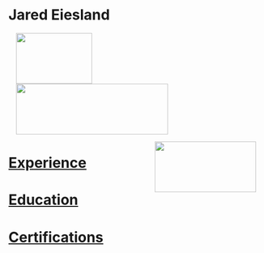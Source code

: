 # Jared Eiesland
<html>
  <Body>
                  
   <p><img style="padding: 0 15px; float: left;" 
            src ="https://i.imgur.com/Uai8sk0.jpg" 
            width="150" height="100"
            ALIGN="Left"/></p>
     
   <p><img style="padding: 0 15px; float: center;" 
            src ="https://i.imgur.com/pI9Yf3d.jpg" 
            width="300" height="100"
            ALIGN="Center"/></p>
  
   <p><img style="padding: 0 15px; float: right;" 
            src ="https://i.imgur.com/JZI2hPi.gif" 
            width="200" height="100"
            ALIGN="Right"/></p>
     
        
    
    
    
    
   <h1><a href="https://github.com/jaredeiesland/Curriculum-Vitae/blob/master/Experience.md#jared-eiesland---experience">Experience</a></h1>
     <h1><a href="https://github.com/jaredeiesland/Curriculum-Vitae/blob/master/Education.md#jared-eiesland---education">Education</a></h1>
         <h1><a href="https://github.com/jaredeiesland/Curriculum-Vitae/blob/master/Certifications.md#jared-eiesland---certifications">Certifications</a></h1>
    
   </body>
  </html>
